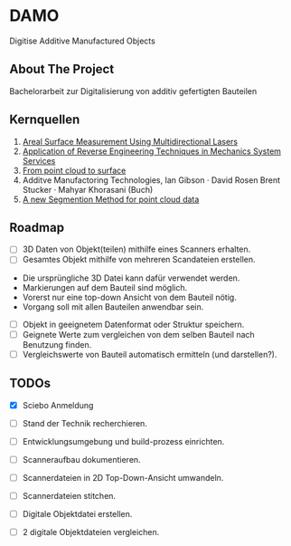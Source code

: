 # DAMO
Digitise Additive Manufactured Objects

## About The Project
Bachelorarbeit zur Digitalisierung von additiv gefertigten Bauteilen

## Kernquellen
1. [Areal Surface Measurement Using Multidirectional Lasers](state-of-the-art/hauptquellen/LAM130.pdf)
2. [Application of Reverse Engineering Techniques in Mechanics System Services](state-of-the-art/hauptquellen/Application_of_Reverse_Engineering_Techniques_in_M.pdf)
3. [From point cloud to surface](state-of-the-art/hauptquellen/FromPointCloud2Surface.pdf)
4. Additve Manufactoring Technologies, Ian Gibson · David Rosen Brent Stucker · Mahyar Khorasani (Buch)
5. [A new Segmention Method for point cloud data](https://www.sciencedirect.com/science/article/abs/pii/S0890695501001201)


## Roadmap
- [ ]  3D Daten von Objekt(teilen) mithilfe eines Scanners erhalten.
- [ ]  Gesamtes Objekt mithilfe von mehreren Scandateien erstellen.
  -  Die ursprüngliche 3D Datei kann dafür verwendet werden.
  -  Markierungen auf dem Bauteil sind möglich.
  -  Vorerst nur eine top-down Ansicht von dem Bauteil nötig.
  -  Vorgang soll mit allen Bauteilen anwendbar sein.
- [ ] Objekt in geeignetem Datenformat oder Struktur speichern.
- [ ] Geignete Werte zum vergleichen von dem selben Bauteil nach Benutzung finden.
- [ ] Vergleichswerte von Bauteil automatisch ermitteln (und darstellen?).
  
## TODOs
- [x] Sciebo Anmeldung  
- [ ] Stand der Technik recherchieren.
- [ ] Entwicklungsumgebung und build-prozess einrichten.
- [ ] Scanneraufbau dokumentieren.
- [ ] Scannerdateien in 2D Top-Down-Ansicht umwandeln.
- [ ] Scannerdateien stitchen.
- [ ] Digitale Objektdatei erstellen.
- [ ] 2 digitale Objektdateien vergleichen.




